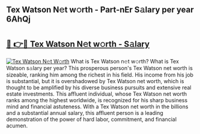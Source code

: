 ## Tex Watson N𝚎t w𝚘rth - Part-nEr S𝚊lary per year 6AhQj

# <h2><a href="http://gc1ei0.nevu.top/?p=Tex+Watson">🔗 👉🔴 Tex Watson N𝚎t w𝚘rth - S𝚊lary</a></h2>

[![Tex Watson N𝚎t W𝚘rth](https://i.imgur.com/Oavwk0R.jpeg)](http://gc1ei0.nevu.top/?p=Tex+Watson)
What is Tex Watson n𝚎t w𝚘rth? What is Tex Watson s𝚊lary per year?
This prosperous person's Tex Watson net worth is sizeable, ranking him among the richest in his field. His income from his job is substantial, but it is overshadowed by Tex Watson net worth, which is thought to be amplified by his diverse business pursuits and extensive real estate investments. This affluent individual, whose Tex Watson net worth ranks among the highest worldwide, is recognized for his sharp business mind and financial astuteness. With a Tex Watson net worth in the billions and a substantial annual salary, this affluent person is a leading demonstration of the power of hard labor, commitment, and financial acumen.
